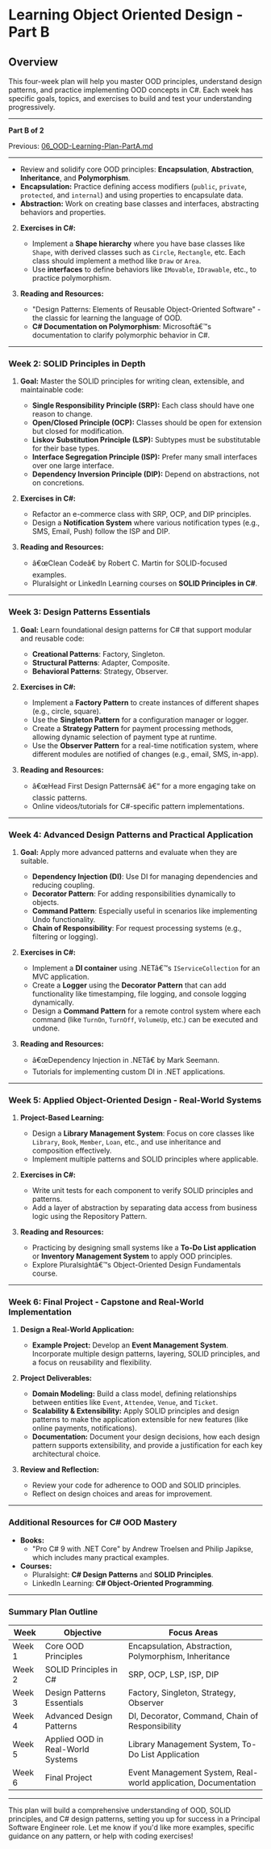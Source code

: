 ﻿# Learning Object Oriented Design - Part B

## Overview

This four-week plan will help you master OOD principles, understand design patterns, and practice implementing OOD concepts in C#. Each week has specific goals, topics, and exercises to build and test your understanding progressively.

---

**Part B of 2**

Previous: [06_OOD-Learning-Plan-PartA.md](06_OOD-Learning-Plan-PartA.md)

---


   - Review and solidify core OOD principles: **Encapsulation**, **Abstraction**, **Inheritance**, and **Polymorphism**.
   - **Encapsulation:** Practice defining access modifiers (`public`, `private`, `protected`, and `internal`) and using properties to encapsulate data.
   - **Abstraction:** Work on creating base classes and interfaces, abstracting behaviors and properties.

2. **Exercises in C#:**

   - Implement a **Shape hierarchy** where you have base classes like `Shape`, with derived classes such as `Circle`, `Rectangle`, etc. Each class should implement a method like `Draw` or `Area`.
   - Use **interfaces** to define behaviors like `IMovable`, `IDrawable`, etc., to practice polymorphism.

3. **Reading and Resources:**
   - "Design Patterns: Elements of Reusable Object-Oriented Software" - the classic for learning the language of OOD.
   - **C# Documentation on Polymorphism**: Microsoftâ€™s documentation to clarify polymorphic behavior in C#.

---

### **Week 2: SOLID Principles in Depth**

1. **Goal:** Master the SOLID principles for writing clean, extensible, and maintainable code:

   - **Single Responsibility Principle (SRP):** Each class should have one reason to change.
   - **Open/Closed Principle (OCP):** Classes should be open for extension but closed for modification.
   - **Liskov Substitution Principle (LSP):** Subtypes must be substitutable for their base types.
   - **Interface Segregation Principle (ISP):** Prefer many small interfaces over one large interface.
   - **Dependency Inversion Principle (DIP):** Depend on abstractions, not on concretions.

2. **Exercises in C#:**

   - Refactor an e-commerce class with SRP, OCP, and DIP principles.
   - Design a **Notification System** where various notification types (e.g., SMS, Email, Push) follow the ISP and DIP.

3. **Reading and Resources:**
   - â€œClean Codeâ€ by Robert C. Martin for SOLID-focused examples.
   - Pluralsight or LinkedIn Learning courses on **SOLID Principles in C#**.

---

### **Week 3: Design Patterns Essentials**

1. **Goal:** Learn foundational design patterns for C# that support modular and reusable code:

   - **Creational Patterns**: Factory, Singleton.
   - **Structural Patterns**: Adapter, Composite.
   - **Behavioral Patterns**: Strategy, Observer.

2. **Exercises in C#:**

   - Implement a **Factory Pattern** to create instances of different shapes (e.g., circle, square).
   - Use the **Singleton Pattern** for a configuration manager or logger.
   - Create a **Strategy Pattern** for payment processing methods, allowing dynamic selection of payment type at runtime.
   - Use the **Observer Pattern** for a real-time notification system, where different modules are notified of changes (e.g., email, SMS, in-app).

3. **Reading and Resources:**
   - â€œHead First Design Patternsâ€ â€“ for a more engaging take on classic patterns.
   - Online videos/tutorials for C#-specific pattern implementations.

---

### **Week 4: Advanced Design Patterns and Practical Application**

1. **Goal:** Apply more advanced patterns and evaluate when they are suitable.

   - **Dependency Injection (DI)**: Use DI for managing dependencies and reducing coupling.
   - **Decorator Pattern**: For adding responsibilities dynamically to objects.
   - **Command Pattern**: Especially useful in scenarios like implementing Undo functionality.
   - **Chain of Responsibility**: For request processing systems (e.g., filtering or logging).

2. **Exercises in C#:**

   - Implement a **DI container** using .NETâ€™s `IServiceCollection` for an MVC application.
   - Create a **Logger** using the **Decorator Pattern** that can add functionality like timestamping, file logging, and console logging dynamically.
   - Design a **Command Pattern** for a remote control system where each command (like `TurnOn`, `TurnOff`, `VolumeUp`, etc.) can be executed and undone.

3. **Reading and Resources:**
   - â€œDependency Injection in .NETâ€ by Mark Seemann.
   - Tutorials for implementing custom DI in .NET applications.

---

### **Week 5: Applied Object-Oriented Design - Real-World Systems**

1. **Project-Based Learning:**

   - Design a **Library Management System**: Focus on core classes like `Library`, `Book`, `Member`, `Loan`, etc., and use inheritance and composition effectively.
   - Implement multiple patterns and SOLID principles where applicable.

2. **Exercises in C#:**

   - Write unit tests for each component to verify SOLID principles and patterns.
   - Add a layer of abstraction by separating data access from business logic using the Repository Pattern.

3. **Reading and Resources:**
   - Practicing by designing small systems like a **To-Do List application** or **Inventory Management System** to apply OOD principles.
   - Explore Pluralsightâ€™s Object-Oriented Design Fundamentals course.

---

### **Week 6: Final Project - Capstone and Real-World Implementation**

1. **Design a Real-World Application:**

   - **Example Project:** Develop an **Event Management System**. Incorporate multiple design patterns, layering, SOLID principles, and a focus on reusability and flexibility.

2. **Project Deliverables:**

   - **Domain Modeling:** Build a class model, defining relationships between entities like `Event`, `Attendee`, `Venue`, and `Ticket`.
   - **Scalability & Extensibility:** Apply SOLID principles and design patterns to make the application extensible for new features (like online payments, notifications).
   - **Documentation:** Document your design decisions, how each design pattern supports extensibility, and provide a justification for each key architectural choice.

3. **Review and Reflection:**
   - Review your code for adherence to OOD and SOLID principles.
   - Reflect on design choices and areas for improvement.

---

### **Additional Resources for C# OOD Mastery**

- **Books:**
  - "Pro C# 9 with .NET Core" by Andrew Troelsen and Philip Japikse, which includes many practical examples.
- **Courses:**
  - Pluralsight: **C# Design Patterns** and **SOLID Principles**.
  - LinkedIn Learning: **C# Object-Oriented Programming**.

---

### Summary Plan Outline

| **Week** | **Objective**                     | **Focus Areas**                                                |
| -------- | --------------------------------- | -------------------------------------------------------------- |
| Week 1   | Core OOD Principles               | Encapsulation, Abstraction, Polymorphism, Inheritance          |
| Week 2   | SOLID Principles in C#            | SRP, OCP, LSP, ISP, DIP                                        |
| Week 3   | Design Patterns Essentials        | Factory, Singleton, Strategy, Observer                         |
| Week 4   | Advanced Design Patterns          | DI, Decorator, Command, Chain of Responsibility                |
| Week 5   | Applied OOD in Real-World Systems | Library Management System, To-Do List Application              |
| Week 6   | Final Project                     | Event Management System, Real-world application, Documentation |

---

This plan will build a comprehensive understanding of OOD, SOLID principles, and C# design patterns, setting you up for success in a Principal Software Engineer role. Let me know if you'd like more examples, specific guidance on any pattern, or help with coding exercises!
